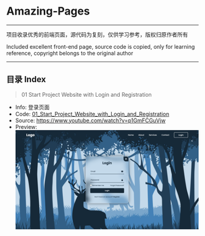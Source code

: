 # Amazing-Pages

---
项目收录优秀的前端页面，源代码为复刻，仅供学习参考，版权归原作者所有

Included excellent front-end page, source code is copied, only for learning reference, copyright belongs to the original author

---
## 目录 Index

> 01 Start Project Website with Login and Registration
- Info: 登录页面
- Code: [01_Start_Project_Website_with_Login_and_Registration](01_Start_Project_Website_with_Login_and_Registration)
- Source: https://www.youtube.com/watch?v=p1GmFCGuVjw
- Preview:![img_1.png](Preview_Imgs/img_1.png)

